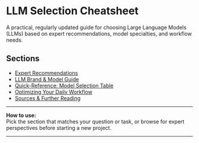 # LLM Selection Cheatsheet

A practical, regularly updated guide for choosing Large Language Models (LLMs) based on expert recommendations, model specialties, and workflow needs.

## Sections

- [Expert Recommendations](docs/01-expert-recommendations.md)
- [LLM Brand & Model Guide](docs/02-llm-brand-guide.md)
- [Quick-Reference: Model Selection Table](docs/03-model-selection-table.md)
- [Optimizing Your Daily Workflow](docs/04-daily-workflow.md)
- [Sources & Further Reading](docs/05-sources.md)

---

**How to use:**  
Pick the section that matches your question or task, or browse for expert perspectives before starting a new project.

---
